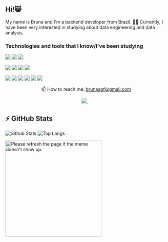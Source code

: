 ## Hi!😸

My name is Bruna and I'm a backend developer from Brazil. 👩‍💻 Currently, I have been very interested in studying about data engineering and data analysis.


###  Technologies and tools that I know/I've been studying 

<p align='center'>

<img src="https://img.shields.io/badge/MySQL-005C84?style=for-the-badge&logo=mysql&logoColor=white"/> <img src="https://img.shields.io/badge/MongoDB-4EA94B?style=for-the-badge&logo=mongodb&logoColor=white"/> <img src="https://img.shields.io/badge/Apache_Spark-FFFFFF?style=for-the-badge&logo=apachespark&logoColor=#E35A16"/>

<img src="https://img.shields.io/badge/Node.js-339933?style=for-the-badge&logo=nodedotjs&logoColor=white"/> <img src="https://img.shields.io/badge/PowerBI-F2C811?style=for-the-badge&logo=Power%20BI&logoColor=white"/> <img src="https://img.shields.io/badge/React-20232A?style=for-the-badge&logo=react&logoColor=61DAFB"/> <img src="https://img.shields.io/badge/Spring_Boot-F2F4F9?style=for-the-badge&logo=spring-boot"/>

<img src="https://img.shields.io/badge/Python-3776AB?style=for-the-badge&logo=python&logoColor=white"/> <img src="https://img.shields.io/badge/JavaScript-323330?style=for-the-badge&logo=javascript&logoColor=F7DF1E"/>  <img src="https://img.shields.io/badge/C%23-239120?style=for-the-badge&logo=c-sharp&logoColor=white"/>  <img src="https://img.shields.io/badge/Java-ED8B00?style=for-the-badge&logo=java&logoColor=white"/>  <img src="https://img.shields.io/badge/Pandas-2C2D72?style=for-the-badge&logo=pandas&logoColor=white"/> <img src="https://img.shields.io/badge/Airflow-017CEE?style=for-the-badge&logo=Apache%20Airflow&logoColor=white"/>  
  
</p>

<p align='center'>
  📫 How to reach me: <a href='mailto:brunasgf@gmail.com'>brunasgf@gmail.com</a>
</p>
 
<p align='center'>

  <a href="https://www.linkedin.com/in/brunasgf/">
    <img src="https://img.shields.io/badge/linkedin-%230077B5.svg?&style=for-the-badge&logo=linkedin&logoColor=white" />
  </a>&nbsp;&nbsp; 
</p>




## ⚡ GitHub Stats

![Github Stats](https://github-readme-stats.vercel.app/api?username=brunasgf&show_icons=true&count_private=true&show_icons=true&include_all_commits=true)
![Top Langs](https://github-readme-stats.vercel.app/api/top-langs/?username=brunasgf&hide=TeX&layout=compact) 

<img src='https://random-memer.herokuapp.com/' title="Meme" alt="Please refresh the page if the meme doesn't show up." width="300">

